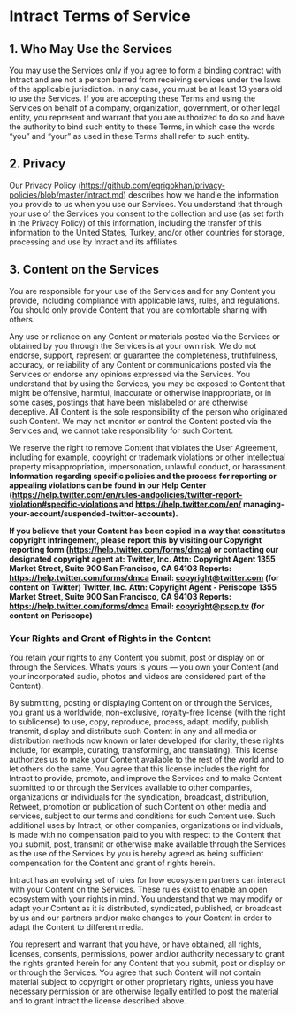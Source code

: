 # Intract Terms of Service

## 1. Who May Use the Services
You may use the Services only if you agree to form a binding contract with Intract
and are not a person barred from receiving services under the laws of the applicable
jurisdiction. In any case, you must be at least 13 years old to use the Services. If you are accepting these Terms and
using the Services on behalf of a company, organization, government, or other legal
entity, you represent and warrant that you are authorized to do so and have the
authority to bind such entity to these Terms, in which case the words “you” and
“your” as used in these Terms shall refer to such entity.

## 2. Privacy
Our Privacy Policy (https://github.com/egrigokhan/privacy-policies/blob/master/intract.md) describes how we handle the
information you provide to us when you use our Services. You understand that
through your use of the Services you consent to the collection and use (as set forth
in the Privacy Policy) of this information, including the transfer of this information to
the United States, Turkey, and/or other countries for storage, processing and use
by Intract and its affiliates.

## 3. Content on the Services
You are responsible for your use of the Services and for any Content you provide,
including compliance with applicable laws, rules, and regulations. You should only
provide Content that you are comfortable sharing with others.

Any use or reliance on any Content or materials posted via the Services or
obtained by you through the Services is at your own risk. We do not endorse,
support, represent or guarantee the completeness, truthfulness, accuracy, or
reliability of any Content or communications posted via the Services or endorse
any opinions expressed via the Services. You understand that by using the
Services, you may be exposed to Content that might be offensive, harmful,
inaccurate or otherwise inappropriate, or in some cases, postings that have been
mislabeled or are otherwise deceptive. All Content is the sole responsibility of the
person who originated such Content. We may not monitor or control the Content
posted via the Services and, we cannot take responsibility for such Content.

We reserve the right to remove Content that violates the User Agreement,
including for example, copyright or trademark violations or other intellectual
property misappropriation, impersonation, unlawful conduct, or harassment.
********Information regarding specific policies and the process for reporting or appealing
violations can be found in our Help Center (https://help.twitter.com/en/rules-andpolicies/twitter-report-violation#specific-violations and https://help.twitter.com/en/
managing-your-account/suspended-twitter-accounts).********

********If you believe that your Content has been copied in a way that constitutes
copyright infringement, please report this by visiting our Copyright reporting
form (https://help.twitter.com/forms/dmca) or contacting our designated copyright
agent at:
Twitter, Inc.
Attn: Copyright Agent
1355 Market Street, Suite 900
San Francisco, CA 94103
Reports: https://help.twitter.com/forms/dmca
Email: copyright@twitter.com
(for content on Twitter)
Twitter, Inc.
Attn: Copyright Agent - Periscope
1355 Market Street, Suite 900
San Francisco, CA 94103
Reports: https://help.twitter.com/forms/dmca
Email: copyright@pscp.tv
(for content on Periscope)********

### Your Rights and Grant of Rights in the Content
You retain your rights to any Content you submit, post or display on or through
the Services. What’s yours is yours — you own your Content (and your incorporated
audio, photos and videos are considered part of the Content).

By submitting, posting or displaying Content on or through the Services, you grant
us a worldwide, non-exclusive, royalty-free license (with the right to sublicense) to
use, copy, reproduce, process, adapt, modify, publish, transmit, display and
distribute such Content in any and all media or distribution methods now known or
later developed (for clarity, these rights include, for example, curating, transforming,
and translating). This license authorizes us to make your Content available to the
rest of the world and to let others do the same. You agree that this license includes
the right for Intract to provide, promote, and improve the Services and to make
Content submitted to or through the Services available to other companies,
organizations or individuals for the syndication, broadcast, distribution, Retweet,
promotion or publication of such Content on other media and services, subject to
our terms and conditions for such Content use. Such additional uses by Intract, or
other companies, organizations or individuals, is made with no compensation paid
to you with respect to the Content that you submit, post, transmit or otherwise
make available through the Services as the use of the Services by you is hereby
agreed as being sufficient compensation for the Content and grant of rights herein.

Intract has an evolving set of rules for how ecosystem partners can interact with
your Content on the Services. These rules exist to enable an open ecosystem with
your rights in mind. You understand that we may modify or adapt your Content as
it is distributed, syndicated, published, or broadcast by us and our partners and/or
make changes to your Content in order to adapt the Content to different media.

You represent and warrant that you have, or have obtained, all rights, licenses,
consents, permissions, power and/or authority necessary to grant the rights granted
herein for any Content that you submit, post or display on or through the Services.
You agree that such Content will not contain material subject to copyright or other
proprietary rights, unless you have necessary permission or are otherwise legally
entitled to post the material and to grant Intract the license described above.


